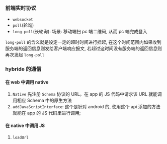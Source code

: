 <!--
abbrlink: 5ur6xjo3
-->

### 前端实时协议

* `websocket`
* `poll`(轮询)
* `long-poll`(长轮询): 场景: 移动端扫 pc 端二维码, 从而 pc 端完成登入

`long-poll` 的含义就是设定一定的超时时间进行挂起, 在这个时间范围内如果收到服务端的返回信息则发给客户端响应报文, 若超过这时间没有服务端的返回信息则再次发起 `long-poll`

### hybride 的通信

#### 在 web 中调用 native

1. `Native` 先注册 `Schema` 协议的 URL。在 app 的 JS 代码中请求该 URL 就能调用相应 Schema 中的原生方法
2. `addJavaScriptInterface`: 这个是针对 android 的, 使用这个 api 添加的方法就能在 app 的 JS 代码里进行调用;

#### 在 native 中调用 JS

1. `loadUrl`